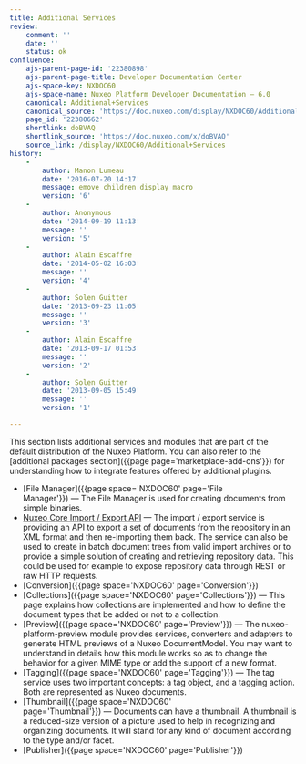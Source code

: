 ```yaml
---
title: Additional Services
review:
    comment: ''
    date: ''
    status: ok
confluence:
    ajs-parent-page-id: '22380898'
    ajs-parent-page-title: Developer Documentation Center
    ajs-space-key: NXDOC60
    ajs-space-name: Nuxeo Platform Developer Documentation — 6.0
    canonical: Additional+Services
    canonical_source: 'https://doc.nuxeo.com/display/NXDOC60/Additional+Services'
    page_id: '22380662'
    shortlink: doBVAQ
    shortlink_source: 'https://doc.nuxeo.com/x/doBVAQ'
    source_link: /display/NXDOC60/Additional+Services
history:
    - 
        author: Manon Lumeau
        date: '2016-07-20 14:17'
        message: emove children display macro
        version: '6'
    - 
        author: Anonymous
        date: '2014-09-19 11:13'
        message: ''
        version: '5'
    - 
        author: Alain Escaffre
        date: '2014-05-02 16:03'
        message: ''
        version: '4'
    - 
        author: Solen Guitter
        date: '2013-09-23 11:05'
        message: ''
        version: '3'
    - 
        author: Alain Escaffre
        date: '2013-09-17 01:53'
        message: ''
        version: '2'
    - 
        author: Solen Guitter
        date: '2013-09-05 15:49'
        message: ''
        version: '1'

---
```

This section lists additional services and modules that are part of the default distribution of the Nuxeo Platform. You can also refer to the [additional packages section]({{page page='marketplace-add-ons'}}) for understanding how to integrate features offered by additional plugins.

*   [File Manager]({{page space='NXDOC60' page='File Manager'}})&nbsp;&mdash;&nbsp;<span class="smalltext">The File Manager is used for creating documents from simple binaries.</span>
*   [Nuxeo Core Import / Export API](https://doc.nuxeo.com/pages/viewpage.action?pageId=22380883)&nbsp;&mdash;&nbsp;<span class="smalltext">The import / export service is providing an API to export a set of documents from the repository in an XML format and then re-importing them back. The service can also be used to create in batch document trees from valid import archives or to provide a simple solution of creating and retrieving repository data. This could be used for example to expose repository data through REST or raw HTTP requests.</span>
*   [Conversion]({{page space='NXDOC60' page='Conversion'}})
*   [Collections]({{page space='NXDOC60' page='Collections'}})&nbsp;&mdash;&nbsp;<span class="smalltext">This page explains how collections are implemented and how to define the document types that be added or not to a collection.</span>
*   [Preview]({{page space='NXDOC60' page='Preview'}})&nbsp;&mdash;&nbsp;<span class="smalltext">The nuxeo-platform-preview module provides services, converters and adapters to generate HTML previews of a Nuxeo DocumentModel. You may want to understand in details how this module works so as to change the behavior for a given MIME type or add the support of a new format.</span>
*   [Tagging]({{page space='NXDOC60' page='Tagging'}})&nbsp;&mdash;&nbsp;<span class="smalltext">The tag service uses two important concepts: a tag object, and a tagging action. Both are represented as Nuxeo documents.</span>
*   [Thumbnail]({{page space='NXDOC60' page='Thumbnail'}})&nbsp;&mdash;&nbsp;<span class="smalltext">Documents can have a thumbnail. A thumbnail is a reduced-size version of a picture used to help in recognizing and organizing documents. It will stand for any kind of document according to the type and/or facet.</span>
*   [Publisher]({{page space='NXDOC60' page='Publisher'}})